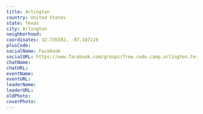 ```yaml
---
title: Arlington
country: United States
state: Texas
city: Arlington
neighborhood: 
coordinates: 32.735582, -97.107119
plusCode:
socialName: Facebook
socialURL: https://www.facebook.com/groups/free.code.camp.arlington.texas
chatName:
chatURL:
eventName:
eventURL:
leaderName:
leaderURL:
oldPhoto: 
coverPhoto:
---
```

